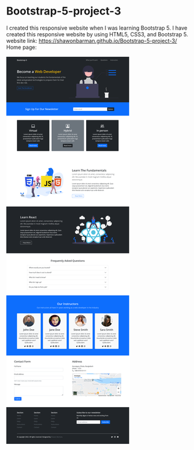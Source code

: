 # Bootstrap-5-project-3
I created this responsive website when I was learning Bootstrap 5. I have created this responsive website by using HTML5, CSS3, and Bootstrap 5.
<br>
website link: https://shawonbarman.github.io/Bootstrap-5-project-3/
<br>
Home page:
<br>
<br>
<img src="https://github.com/ShawonBarman/Bootstrap-5-project-3/blob/main/project_demo.png">
